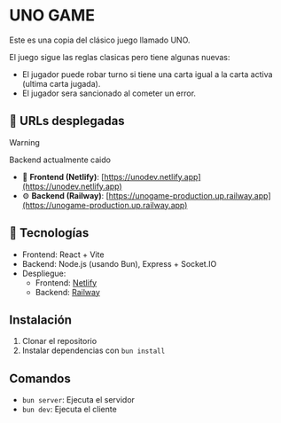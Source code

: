 # UNO GAME

Este es una copia del clásico juego llamado UNO.

El juego sigue las reglas clasicas pero tiene algunas nuevas:
- El jugador puede robar turno si tiene una carta igual a la carta activa (ultima carta jugada).
- El jugador sera sancionado al cometer un error.

## 🔗 URLs desplegadas 
> [!WARNING]
> Backend actualmente caido
- 🔴 **Frontend (Netlify)**: [https://unodev.netlify.app](https://unodev.netlify.app)
- ⚙️ **Backend (Railway)**: [https://unogame-production.up.railway.app](https://unogame-production.up.railway.app)


## 🚀 Tecnologías

- Frontend: React + Vite
- Backend: Node.js (usando Bun), Express + Socket.IO
- Despliegue:
  - Frontend: [Netlify](https://www.netlify.com/)
  - Backend: [Railway](https://railway.app/)

## Instalación

1. Clonar el repositorio
2. Instalar dependencias con `bun install`

## Comandos

- `bun server`: Ejecuta el servidor
- `bun dev`: Ejecuta el cliente